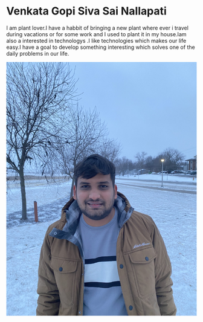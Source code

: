 # Venkata Gopi Siva Sai Nallapati
I am plant lover.I have a habbit of bringing a new plant where ever i travel during vacations or for some work and I used to plant it in my house.Iam also a interested in technologys .I like technologies which makes our life easy.I have a goal to develop something interesting which solves one of the daily problems in our life.

![my unique pic](mypic.jpg)
